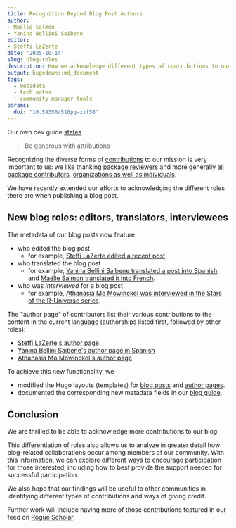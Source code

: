 ```yaml
---
title: Recognition Beyond Blog Post Authors
author: 
- Maëlle Salmon
- Yanina Bellini Saibene
editor:
- Steffi LaZerte
date: '2025-10-14'
slug: blog-roles
description: How we acknowledge different types of contributions to our blog
output: hugodown::md_document
tags:
  - metadata
  - tech notes
  - community manager tools
params:
  doi: "10.59350/510pg-zzf58"
---
```


Our own dev guide [states](https://devguide.ropensci.org/maintenance_collaboration.html#attributions)

> Be generous with attributions

Recognizing the diverse forms of [contributions](https://contributing.ropensci.org/) to our mission is very important to us:
we like thanking [package reviewers](/blog/2018/03/16/thanking-reviewers-in-metadata/) and more generally [all package contributors](/blog/2024/11/26/allcontributors/), [organizations as well as individuals](/blog/2025/05/09/ror/).

We have recently extended our efforts to acknowledging the different roles there are when publishing a blog post.

## New blog roles: editors, translators, interviewees

The metadata of our blog posts now feature:

- who edited the blog post
    - for example, [Steffi LaZerte edited a recent post](/blog/2025/09/18/markdown-programmatic-parsing/).
- who translated the blog post
    - for example, [Yanina Bellini Saibene translated a post into Spanish](/es/blog/2025/06/23/edicion-multilingue-preguntas-frecuentes/), and [Maëlle Salmon translated it into French](fr/blog/2025/06/23/publication-multilingue-faq/).
- who was _interviewed_ for a blog post
    - for example, [Athanasia Mo Mowinckel was interviewed in the Stars of the R-Universe series](/blog/2023/03/30/r-universe-stars-3-en/).

The "author page" of contributors list their various contributions to the content in the current language (authorships listed first, followed by other roles):

- [Steffi LaZerte's author page](/author/steffi-lazerte)
- [Yanina Bellini Saibene's author page in Spanish](/es/author/yanina-bellini-saibene)
- [Athanasia Mo Mowinckel's author page](/author/athanasia-mo-mowinckel/)

To achieve this new functionality, we

- modified the Hugo layouts (templates) for [blog posts](https://github.com/ropensci/roweb3/blob/main/themes/ropensci/layouts/partials/blogs/blog-single.html) and [author pages](https://github.com/ropensci/roweb3/blob/main/themes/ropensci/layouts/author/list.html). 
- documented the corresponding new metadata fields in our [blog guide](https://blogguide.ropensci.org/editorchecklistany.html).

## Conclusion

We are thrilled to be able to acknowledge more contributions to our blog.

This differentiation of roles also allows us to analyze in greater detail how blog-related collaborations occur among members of our community. With this information, we can explore different ways to encourage participation for those interested, including how to best provide the support needed for successful participation. 

We also hope that our findings will be useful to other communities in identifying different types of contributions and ways of giving credit.

Further work will include having more of those contributions featured in our feed on [Rogue Scholar](https://rogue-scholar.org/communities/ropensci/records?q=&l=list&p=1&s=10&sort=newest).